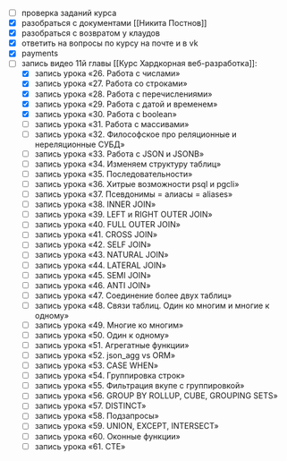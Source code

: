 - [ ] проверка заданий курса
- [x] разобраться с документами [[Никита Постнов]]
- [x] разобраться с возвратом у клаудов
- [x] ответить на вопросы по курсу на почте и в vk
- [x] payments
- [ ] запись видео 11й главы [[Курс Хардкорная веб-разработка]]:
	- [x] запись урока «26. Работа с числами»
	- [x] запись урока «27. Работа со строками»
	- [x] запись урока «28. Работа с перечислениями»
	- [x] запись урока «29. Работа с датой и временем»
	- [x] запись урока «30. Работа с boolean»
	- [ ] запись урока «31. Работа с массивами»
	- [ ] запись урока «32. Философское про реляционные и нереляционные СУБД»
	- [ ] запись урока «33. Работа с JSON и JSONB»
	- [ ] запись урока «34. Изменяем структуру таблиц»
	- [ ] запись урока «35. Последовательности»
	- [ ] запись урока «36. Хитрые возможности psql и pgcli»
	- [ ] запись урока «37. Псевдонимы = алиасы = aliases»
	- [ ] запись урока «38. INNER JOIN»
	- [ ] запись урока «39. LEFT и RIGHT OUTER JOIN»
	- [ ] запись урока «40. FULL OUTER JOIN»
	- [ ] запись урока «41. CROSS JOIN»
	- [ ] запись урока «42. SELF JOIN»
	- [ ] запись урока «43. NATURAL JOIN»
	- [ ] запись урока «44. LATERAL JOIN»
	- [ ] запись урока «45. SEMI JOIN»
	- [ ] запись урока «46. ANTI JOIN»
	- [ ] запись урока «47. Соединение более двух таблиц»
	- [ ] запись урока «48. Связи таблиц. Один ко многим и многие к одному»
	- [ ] запись урока «49. Многие ко многим»
	- [ ] запись урока «50. Один к одному»
	- [ ] запись урока «51. Агрегатные функции»
	- [ ] запись урока «52. json_agg vs ORM»
	- [ ] запись урока «53. CASE WHEN»
	- [ ] запись урока «54. Группировка строк»
	- [ ] запись урока «55. Фильтрация вкупе с группировкой»
	- [ ] запись урока «56. GROUP BY ROLLUP, CUBE, GROUPING SETS»
	- [ ] запись урока «57. DISTINCT»
	- [ ] запись урока «58. Подзапросы»
	- [ ] запись урока «59. UNION, EXCEPT, INTERSECT»
	- [ ] запись урока «60. Оконные функции»
	- [ ] запись урока «61. CTE»